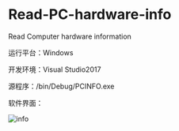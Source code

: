 # Read-PC-hardware-info

Read Computer hardware information

运行平台：Windows

开发环境：Visual Studio2017 



源程序：/bin/Debug/PCINFO.exe

软件界面：

![info](/zdisk/github_pro/Read-PC-hardware-info/bin/Debug/test.png)

